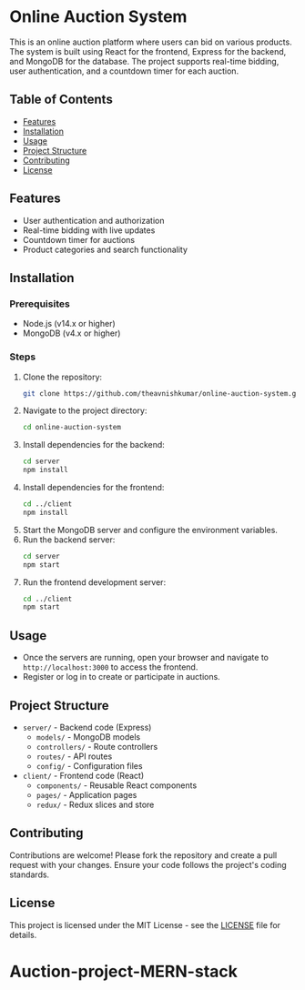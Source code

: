 # Online Auction System

This is an online auction platform where users can bid on various products. The system is built using React for the frontend, Express for the backend, and MongoDB for the database. The project supports real-time bidding, user authentication, and a countdown timer for each auction.

## Table of Contents
- [Features](#features)
- [Installation](#installation)
- [Usage](#usage)
- [Project Structure](#project-structure)
- [Contributing](#contributing)
- [License](#license)

## Features
- User authentication and authorization
- Real-time bidding with live updates
- Countdown timer for auctions
- Product categories and search functionality

## Installation

### Prerequisites
- Node.js (v14.x or higher)
- MongoDB (v4.x or higher)

### Steps
1. Clone the repository:
   ```bash
   git clone https://github.com/theavnishkumar/online-auction-system.git
   ```
2. Navigate to the project directory:
   ```bash
   cd online-auction-system
   ```
3. Install dependencies for the backend:
   ```bash
   cd server
   npm install
   ```
4. Install dependencies for the frontend:
   ```bash
   cd ../client
   npm install
   ```
5. Start the MongoDB server and configure the environment variables.
6. Run the backend server:
   ```bash
   cd server
   npm start
   ```
7. Run the frontend development server:
   ```bash
   cd ../client
   npm start
   ```

## Usage

- Once the servers are running, open your browser and navigate to `http://localhost:3000` to access the frontend.
- Register or log in to create or participate in auctions.

## Project Structure

- `server/` - Backend code (Express)
  - `models/` - MongoDB models
  - `controllers/` - Route controllers
  - `routes/` - API routes
  - `config/` - Configuration files
- `client/` - Frontend code (React)
  - `components/` - Reusable React components
  - `pages/` - Application pages
  - `redux/` - Redux slices and store

## Contributing

Contributions are welcome! Please fork the repository and create a pull request with your changes. Ensure your code follows the project's coding standards.

## License

This project is licensed under the MIT License - see the [LICENSE](LICENSE) file for details.
# Auction-project-MERN-stack
